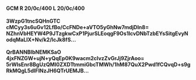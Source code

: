 #### GCM R 20/0c/400 L 20/0c/400
**3WzpG1tncSQHnGTC**<br/>**cMCyy3s6uGv12LfBo/CcFNDe+aVTO5yGhNw7mdjDIn8=**<br/>**NZhnVbHEYW4P9JTzgkwCxP1PjurSLEoqgF9Os1lcvDNbTzbEYsSitgEvyNodqMaLlX+Nv/k2/lcJk8fS...**<br/><br/>
**QrBANNBlbNEMKSaO**<br/>**4jxFNZGW+ujN+yQqEp0K9wacm2cIvzZvGrJj9ZjrAoo=**<br/>**5rWlsEnr8BgUzQMl0ZXDTtmmiGbcTMWh/1hM87QuX2Pwd1fCQvqD+s9gRkMQgL5dIFINzJH6QTrUEMJB...**